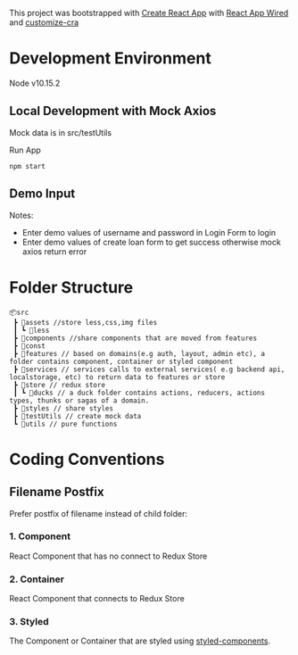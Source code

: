 This project was bootstrapped with [Create React App](https://github.com/facebook/create-react-app) with [React App Wired](https://github.com/timarney/react-app-rewired) and [customize-cra](https://github.com/arackaf/customize-cra)

# Development Environment

Node v10.15.2

## Local Development with Mock Axios

Mock data is in src/testUtils

Run App

```
npm start
```

## Demo Input

Notes:

- Enter demo values of username and password in Login Form to login
- Enter demo values of create loan form to get success otherwise mock axios return error

# Folder Structure

```
📦src
 ┣ 📂assets //store less,css,img files
 ┃ ┗ 📂less
 ┣ 📂components //share components that are moved from features
 ┣ 📂const
 ┣ 📂features // based on domains(e.g auth, layout, admin etc), a folder contains component, container or styled component
 ┣ 📂services // services calls to external services( e.g backend api, localstorage, etc) to return data to features or store
 ┣ 📂store // redux store
 ┃ ┗ 📂ducks // a duck folder contains actions, reducers, actions types, thunks or sagas of a domain.
 ┣ 📂styles // share styles
 ┣ 📂testUtils // create mock data
 ┗ 📂utils // pure functions

```

# Coding Conventions

## Filename Postfix

Prefer postfix of filename instead of child folder:

### 1. Component

React Component that has no connect to Redux Store

### 2. Container

React Component that connects to Redux Store

### 3. Styled

The Component or Container that are styled using [styled-components](https://www.styled-components.com/).
